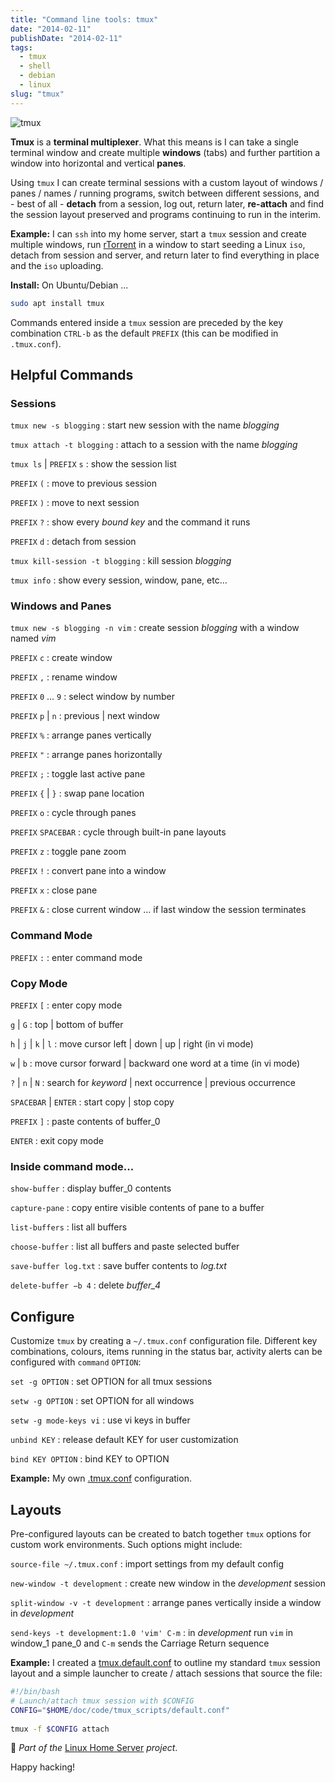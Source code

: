 ```yaml
---
title: "Command line tools: tmux"
date: "2014-02-11"
publishDate: "2014-02-11"
tags:
  - tmux
  - shell
  - debian
  - linux
slug: "tmux"
---
```


![tmux](/img/screenshot/tmux_window_pane.png)

**Tmux** is a **terminal multiplexer**. What this means is I can take a single terminal window and create multiple **windows** (tabs) and further partition a window into horizontal and vertical **panes**.

Using `tmux` I can create terminal sessions with a custom layout of windows / panes / names / running programs, switch between different sessions, and - best of all - **detach** from a session, log out, return later, **re-attach** and find the session layout preserved and programs continuing to run in the interim.

**Example:** I can `ssh` into my home server, start a `tmux` session and create multiple windows, run [rTorrent](http://www.circuidipity.com/rtorrent.html) in a window to start seeding a Linux `iso`, detach from session and server, and return later to find everything in place and the `iso` uploading.

**Install:** On Ubuntu/Debian ...

```bash
sudo apt install tmux
```

Commands entered inside a `tmux` session are preceded by the key combination `CTRL-b` as the default `PREFIX` (this can be modified in `.tmux.conf`).

## Helpful Commands

### Sessions

`tmux new -s blogging`
: start new session with the name *blogging*

`tmux attach -t blogging`
: attach to a session with the name *blogging*

`tmux ls` | `PREFIX` `s`
: show the session list

`PREFIX` `(`
: move to previous session

`PREFIX` `)`
: move to next session

`PREFIX` `?`
: show every *bound key* and the command it runs

`PREFIX` `d`
: detach from session

`tmux kill-session -t blogging`
: kill session *blogging*

`tmux info`
: show every session, window, pane, etc...

### Windows and Panes

`tmux new -s blogging -n vim`
: create session *blogging* with a window named *vim*

`PREFIX` `c`
: create window

`PREFIX` `,`
: rename window

`PREFIX` `0` ... `9`
: select window by number

`PREFIX` `p` | `n`
: previous | next window

`PREFIX` `%`
: arrange panes vertically

`PREFIX` `"`
: arrange panes horizontally

`PREFIX` `;`
: toggle last active pane

`PREFIX` `{` | `}`
: swap pane location

`PREFIX` `o`
: cycle through panes

`PREFIX` `SPACEBAR`
: cycle through built-in pane layouts
    
`PREFIX` `z`
: toggle pane zoom
    
`PREFIX` `!`
: convert pane into a window

`PREFIX` `x`
: close pane

`PREFIX` `&`
: close current window ... if last window the session terminates

### Command Mode

`PREFIX` `:`
: enter command mode

### Copy Mode

`PREFIX` `[`
: enter copy mode

`g` | `G`
: top | bottom of buffer

`h` | `j` | `k` | `l`
: move cursor left | down | up | right (in vi mode)

`w` | `b`
: move cursor forward | backward one word at a time (in vi mode)

`?` | `n` | `N`
: search for *keyword* | next occurrence | previous occurrence

`SPACEBAR` | `ENTER`
: start copy | stop copy

`PREFIX` `]`
: paste contents of buffer_0

`ENTER`
: exit copy mode

### Inside command mode...

`show-buffer`
: display buffer_0 contents

`capture-pane`
: copy entire visible contents of pane to a buffer

`list-buffers`
: list all buffers

`choose-buffer`
: list all buffers and paste selected buffer

`save-buffer log.txt`
: save buffer contents to *log.txt*

`delete-buffer −b 4`
: delete *buffer_4*

## Configure

Customize `tmux` by creating a `~/.tmux.conf` configuration file. Different key combinations, colours, items running in the status bar, activity alerts can be configured with `command` `OPTION`:

`set -g OPTION`
: set OPTION for all tmux sessions

`setw -g OPTION`
: set OPTION for all windows

`setw -g mode-keys vi`
: use vi keys in buffer

`unbind KEY`
: release default KEY for user customization

`bind KEY OPTION`
: bind KEY to OPTION

**Example:** My own [.tmux.conf](https://github.com/vonbrownie/dotfiles/blob/master/.tmux.conf) configuration.

## Layouts

Pre-configured layouts can be created to batch together `tmux` options for custom work environments. Such options might include:

`source-file ~/.tmux.conf`
: import settings from my default config

`new-window -t development`
: create new window in the *development* session

`split-window -v -t development`
: arrange panes vertically inside a window in *development*

`send-keys -t development:1.0 'vim' C-m`
: in *development* run `vim` in window_1 pane_0 and `C-m` sends the Carriage Return sequence

**Example:** I created a [tmux.default.conf](https://github.com/vonbrownie/dotfiles/blob/master/.tmux.default.conf) to outline my standard `tmux` session layout and a simple launcher to create / attach sessions that source the file:

```bash
#!/bin/bash                                                                        
# Launch/attach tmux session with $CONFIG                                          
CONFIG="$HOME/doc/code/tmux_scripts/default.conf"                                  
                                                                                       
tmux -f $CONFIG attach
```

:penguin: *Part of the* [Linux Home Server](https://www.circuidipity.com/home-server/) *project*.

Happy hacking!
